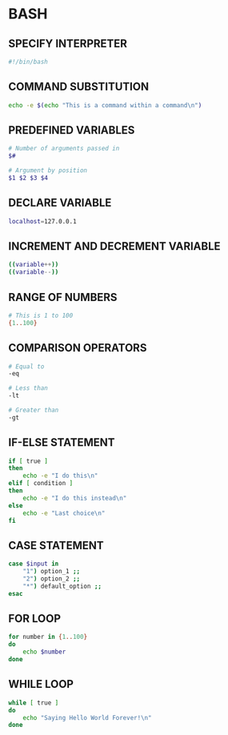 # BASH
## SPECIFY INTERPRETER
```bash
#!/bin/bash
```

## COMMAND SUBSTITUTION
```bash
echo -e $(echo "This is a command within a command\n")
```

## PREDEFINED VARIABLES
```bash
# Number of arguments passed in
$#

# Argument by position
$1 $2 $3 $4
```

## DECLARE VARIABLE
```bash
localhost=127.0.0.1
```

## INCREMENT AND DECREMENT VARIABLE
```bash
((variable++))
((variable--))
```	

## RANGE OF NUMBERS
```bash
# This is 1 to 100
{1..100}
```

## COMPARISON OPERATORS
```bash
# Equal to
-eq

# Less than
-lt

# Greater than
-gt
```

## IF-ELSE STATEMENT
```bash
if [ true ]
then
	echo -e "I do this\n"
elif [ condition ]
then
	echo -e "I do this instead\n"
else
	echo -e "Last choice\n"
fi
```

## CASE STATEMENT
```bash
case $input in
	"1") option_1 ;;
	"2") option_2 ;;
	"*") default_option ;;
esac
```

## FOR LOOP
```bash
for number in {1..100}
do
	echo $number
done
```

## WHILE LOOP
```bash
while [ true ]
do
	echo "Saying Hello World Forever!\n"
done
```
